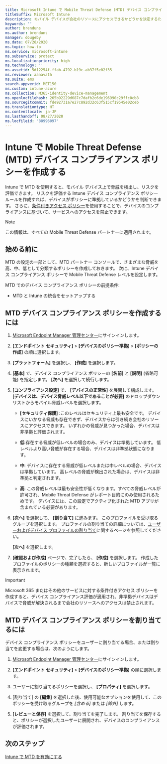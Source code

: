 ```yaml
---
title: Microsoft Intune で Mobile Threat Defense (MTD) デバイス コンプライアンス ポリシーを作成する
titleSuffix: Microsoft Intune
description: モバイル デバイスが会社のリソースにアクセスできるかどうかを決定するために、MTD パートナー脅威レベルを使用する Intune デバイスのコンプライアンス ポリシーを作成します。
keywords: ''
author: brenduns
ms.author: brenduns
manager: dougeby
ms.date: 07/28/2020
ms.topic: how-to
ms.service: microsoft-intune
ms.subservice: protect
ms.localizationpriority: high
ms.technology: ''
ms.assetid: 5d12254f-ffab-4792-b19c-ab37f5e02f35
ms.reviewer: aanavath
ms.suite: ems
search.appverid: MET150
ms.custom: intune-azure
ms.collection: M365-identity-device-management
ms.openlocfilehash: 265b92229d687c7dafb2c6de196990c29ffc0cb8
ms.sourcegitcommit: fde92731a7e27c892d32c63f515cf19545e02ceb
ms.translationtype: HT
ms.contentlocale: ja-JP
ms.lasthandoff: 08/27/2020
ms.locfileid: "88996097"
---
```

# <a name="create-mobile-threat-defense-mtd-device-compliance-policy-with-intune"></a>Intune で Mobile Threat Defense (MTD) デバイス コンプライアンス ポリシーを作成する

Intune で MTD を使用すると、モバイル デバイス上で脅威を検出し、リスクを評価できます。 リスクを評価する Intune デバイス コンプライアンス ポリシー ルールを作成すれば、デバイスがポリシーに準拠しているかどうかを判断できます。 さらに、[条件付きアクセス ポリシー](create-conditional-access-intune.md)を使用することで、デバイスのコンプライアンスに基づいて、サービスへのアクセスを禁止できます。

> [!NOTE]
> この情報は、すべての Mobile Threat Defense パートナーに適用されます。

## <a name="before-you-begin"></a>始める前に

MTD の設定の一部として、MTD パートナー コンソールで、さまざまな脅威を高、中、低として分類するポリシーを作成しておきます。 次に、Intune デバイス コンプライアンス ポリシーで Mobile Threat Defense レベルを設定します。

MTD でのデバイス コンプライアンス ポリシーの前提条件:

- MTD と Intune の統合をセットアップする

## <a name="to-create-an-mtd-device-compliance-policy"></a>MTD デバイス コンプライアンス ポリシーを作成するには

1. [Microsoft Endpoint Manager 管理センター](https://go.microsoft.com/fwlink/?linkid=2109431)にサインインします。

2. **[エンドポイント セキュリティ]**  >  **[デバイスのポリシー準拠]**  >  **[ポリシーの作成]** の順に選択します。

3. **[プラットフォーム]** を選択し、 **[作成]** を選択します。

4. **[基本]** で、デバイス コンプライアンス ポリシーの **[名前]** と **[説明]** (省略可能) を指定します。 **[次へ]** を選択して続行します。


5. **[コンプライアンス設定]** で、 **[デバイスの正常性]** を展開して構成します。 **[デバイスは、デバイス脅威レベル以下であることが必要]** のドロップダウン リストからモバイル脅威レベルを選択します。

   - **[セキュリティ保護]** :このレベルはセキュリティ上最も安全です。 デバイスにいかなる脅威も存在できず、デバイスからは引き続き会社のリソースにアクセスできます。 いずれかの脅威が見つかった場合、デバイスは非準拠と評価されます。

   - **低**:存在する脅威が低レベルの場合のみ、デバイスは準拠しています。 低レベルより高い脅威が存在する場合、デバイスは非準拠状態になります。

   - **中**: デバイスに存在する脅威が低レベルまたは中レベルの場合、デバイスは準拠しています。 高レベルの脅威が検出された場合は、デバイスは非準拠と判定されます。

   - **高**: この脅威レベルは最も安全性が低くなります。すべての脅威レベルが許可され、Mobile Threat Defense がレポート目的にのみ使用されるためです。 デバイスには、この設定でアクティブ化された MTD アプリが含まれている必要があります。

6. **[次へ]** を選択して、 **[割り当て]** に進みます。 このプロファイルを受け取るグループを選択します。 プロファイルの割り当ての詳細については、[ユーザーおよびデバイス プロファイルの割り当て](../configuration/device-profile-assign.md)に関するページを参照してください。

   **[次へ]** を選択します。

7. **[確認および作成]** ページで、完了したら、 **[作成]** を選択します。 作成したプロファイルのポリシーの種類を選択すると、新しいプロファイルが一覧に表示されます。

> [!IMPORTANT]
> Microsoft 365 またはその他のサービスに対する条件付きアクセス ポリシーを作成すると、デバイス コンプライアンス評価が適用され、非準拠デバイスはデバイスで脅威が解決されるまで会社のリソースへのアクセスは禁止されます。

## <a name="to-assign-an-mtd-device-compliance-policy"></a>MTD デバイス コンプライアンス ポリシーを割り当てるには

デバイス コンプライアンス ポリシーをユーザーに割り当てる場合、または割り当てを変更する場合は、次のようにします。

1. [Microsoft Endpoint Manager 管理センター](https://go.microsoft.com/fwlink/?linkid=2109431)にサインインします。

2. **[エンドポイント セキュリティ]**  >  **[デバイスのポリシー準拠]** の順に選択します。

3. ユーザーに割り当てるポリシーを選択し、 **[プロパティ]** を選択します。

4. [割り当て] の **[編集]** を選択した後、使用可能なオプションを使用して、このポリシーを受け取るグループを *[含める]* または *[除外]* します。  

5. **[レビューと保存]** を選択して、割り当てを完了します。 割り当てを保存すると、ポリシーが選択したユーザーに展開され、デバイスのコンプライアンスが評価されます。

## <a name="next-steps"></a>次のステップ

[Intune で MTD を有効にする](mtd-connector-enable.md)
